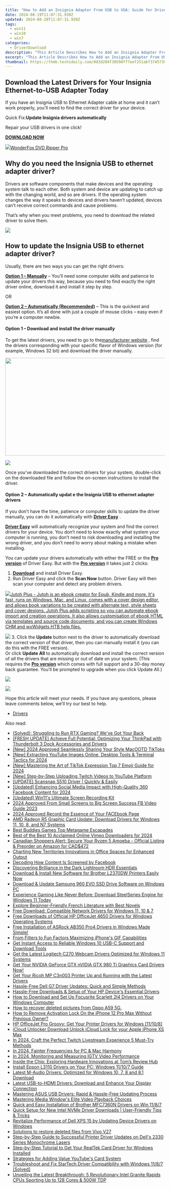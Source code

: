 ```yaml
---
title: "How to Add an Insignia Adapter From USB to VGA: Guide for Drivers and Setup"
date: 2024-08-19T11:07:31.930Z
updated: 2024-08-20T11:07:31.930Z
tags:
  - win11
  - win10
  - win7
categories:
  - DriverDownload
description: "This Article Describes How to Add an Insignia Adapter From USB to VGA: Guide for Drivers and Setup"
excerpt: "This Article Describes How to Add an Insignia Adapter From USB to VGA: Guide for Drivers and Setup"
thumbnail: https://thmb.techidaily.com/0d3d204f3859dff7eef251abf3745730eecca41037a408c561029879668d653a.jpg
---
```


## Download the Latest Drivers for Your Insignia Ethernet-to-USB Adapter Today

If you have an Insignia USB to Ethernet Adapter cable at home and it can’t work properly, you’ll need to find the correct driver for your device.

 Quick Fix:**Update Insignia drivers automatically**

 Repair your USB drivers in one click!

[**DOWNLOAD NOW**](https://tools.techidaily.com/drivereasy/download/)

<!-- affiliate ads begin -->
<a href="https://secure.2checkout.com/order/checkout.php?PRODS=3922934&QTY=1&AFFILIATE=108875&CART=1"><img src="https://secure.avangate.com/images/merchant/4b0a0290ad7df100b77e86839989a75e/products/ripperpro.png" border="0">WonderFox DVD Ripper Pro</a>
<!-- affiliate ads end -->
## Why do you need the Insignia USB to ethernet adapter driver?

 Drivers are software components that make devices and the operating system talk to each other. Both system and device are updating to catch up with the changing world, and so are drivers. If the operating system changes the way it speaks to devices and drivers haven’t updated, devices can’t receive correct commands and cause problems.

 That’s why when you meet problems, you need to download the related driver to solve them.

<!-- affiliate ads begin -->
<a href="https://shop.incomedia.eu/order/checkout.php?PRODS=39655089&QTY=1&AFFILIATE=108875&CART=1"><img src="https://incomedia.eu/files/images/affiliates/wa/01_WA_728x90.jpg" border="0"></a>
<!-- affiliate ads end -->
## How to update the Insignia USB to ethernet adapter driver?

Usually, there are two ways you can get the right drivers:

**[Option 1 – Manually](https://tools.techidaily.com/drivereasy/download/)**  – You’ll need some computer skills and patience to update your drivers this way, because you need to find exactly the right driver online, download it and install it step by step.

OR

**[Option 2 – Automatically (Recommended)](https://www.drivereasy.com/knowledge/download-insignia-usb-to-ethernet-adapter-driver-easily-quickly/#op2)**  – This is the quickest and easiest option. It’s all done with just a couple of mouse clicks – easy even if you’re a computer newbie.

#### **Option 1 – Download and install the driver manually**

 To get the latest drivers, you need to go to the[manufacturer website](https://www.insigniaproducts.com/pdp/NS-PU98635/3510527) , find the drivers corresponding with your specific flavor of Windows version (for example, Windows 32 bit) and download the driver manually.

<!-- affiliate ads begin -->
<a href="https://martinic.evyy.net/c/5597632/1422856/4482" target="_top" id="1422856"><img src="//a.impactradius-go.com/display-ad/4482-1422856" border="0" alt="" width="580" height="309"/></a>
<!-- affiliate ads end -->
![](https://images.drivereasy.com/wp-content/uploads/2019/10/usb-1024x853.jpg)

 Once you’ve downloaded the correct drivers for your system, double-click on the downloaded file and follow the on-screen instructions to install the driver.

#### **Option 2 – Automatically updat** e the Insignia USB to ethernet adapter drive**rs**

 If you don’t have the time, patience or computer skills to update the driver manually, you can do it automatically with **[Driver Easy](https://tools.techidaily.com/drivereasy/download/)**  .

**[Driver Easy](https://tools.techidaily.com/drivereasy/download/)**  will automatically recognize your system and find the correct drivers for your device. You don’t need to know exactly what system your computer is running, you don’t need to risk downloading and installing the wrong driver, and you don’t need to worry about making a mistake when installing.

 You can update your drivers automatically with either the FREE or the **[Pro version](https://tools.techidaily.com/drivereasy/download/)**  of Driver Easy. But with the **[Pro version](https://tools.techidaily.com/drivereasy/download/)**  it takes just 2 clicks:

1. **[Download](https://tools.techidaily.com/drivereasy/download/)**  and install Driver Easy.
2. Run Driver Easy and click the **Scan Now** button. Driver Easy will then scan your computer and detect any problem drivers.  
<!-- affiliate ads begin -->
<a href="https://secure.2checkout.com/order/checkout.php?PRODS=4699091&QTY=1&AFFILIATE=108875&CART=1"><img src="https://secure.avangate.com/images/merchant/bccefcc1b1eee9eca3ae4f5c1a281482/products/1_jutoh-logo-1200x1600.jpg" border="0">Jutoh Plus -  Jutoh is an ebook creator for Epub, Kindle and more. It's fast, runs on Windows, Mac, and Linux, comes with a cover design editor, and allows book variations to be created with alternate text, style sheets and cover designs. Jutoh Plus adds scripting so you can automate ebook import and creation operations. It also allows customisation of ebook HTML via templates and source code documents; and you can create Windows CHM and wxWidgets HTB help files. </a>
<!-- affiliate ads end -->
![](https://images.drivereasy.com/wp-content/uploads/2019/10/12.jpg)
3. Click the **Update** button next to the driver to automatically download the correct version of that driver, then you can manually install it (you can do this with the FREE version).  
 Or click **Update All** to automatically download and install the correct version of _all_ the drivers that are missing or out of date on your system. (This requires the **[Pro version](https://tools.techidaily.com/drivereasy/download/)**  which comes with full support and a 30-day money back guarantee. You’ll be prompted to upgrade when you click Update All.)  
<!-- affiliate ads begin -->
<a href="https://secure.2checkout.com/order/checkout.php?PRODS=33729450&QTY=1&AFFILIATE=108875&CART=1"><img src="https://secure.avangate.com/images/merchant/7f687767ccf20fcea1c9dc4a5adc2326/Digisigner_banner_728_x_90_color_version.png" border="0"></a>
<!-- affiliate ads end -->
![](https://images.drivereasy.com/wp-content/uploads/2019/10/insignia.jpg)

 Hope this article will meet your needs. If you have any questions, please leave comments below, we’ll try our best to help.

* [Drivers](https://tools.techidaily.com/drivereasy/download/)

<ins class="adsbygoogle"
     style="display:block"
     data-ad-format="autorelaxed"
     data-ad-client="ca-pub-7571918770474297"
     data-ad-slot="1223367746"></ins>



<ins class="adsbygoogle"
     style="display:block"
     data-ad-client="ca-pub-7571918770474297"
     data-ad-slot="8358498916"
     data-ad-format="auto"
     data-full-width-responsive="true"></ins>

<span class="atpl-alsoreadstyle">Also read:</span>
<div><ul>
<li><a href="https://driver-error.techidaily.com/solved-struggling-to-run-rtx-gaming-weve-got-your-back/"><u>(Solved): Struggling to Run RTX Gaming? We've Got Your Back</u></a></li>
<li><a href="https://hardware-help.techidaily.com/fresh-update-achieve-full-potential-optimizing-your-thinkpad-with-thunderbolt-3-dock-accessories-and-drivers/"><u>[FRESH UPDATE] Achieve Full Potential: Optimizing Your ThinkPad with Thunderbolt 3 Dock Accessories and Drivers</u></a></li>
<li><a href="https://tiktok-videos.techidaily.com/new-2024-approved-seamlessly-sharing-your-style-macootd-tiktoks/"><u>[New] 2024 Approved  Seamlessly Sharing Your Style  MacOOTD TikToks</u></a></li>
<li><a href="https://facebook-video-share.techidaily.com/new-extracting-youtube-images-online-desktop-tools-and-terminal-tactics-for-2024/"><u>[New] Extracting YouTube Images  Online, Desktop Tools & Terminal Tactics for 2024</u></a></li>
<li><a href="https://tiktok-video-recordings.techidaily.com/new-mastering-the-art-of-tiktok-expression-top-7-emoji-guide-for-2024/"><u>[New] Mastering the Art of TikTok Expression  Top 7 Emoji Guide for 2024</u></a></li>
<li><a href="https://youtube-help.techidaily.com/new-step-by-step-uploading-twitch-videos-to-youtube-platform/"><u>[New] Step-by-Step  Uploading Twitch Videos to YouTube Platform</u></a></li>
<li><a href="https://hardware-help.techidaily.com/update-scansnap-s510-driver-quickly-and-easily/"><u>[UPDATE] Scansnap S510 Driver | Quickly & Easily</u></a></li>
<li><a href="https://facebook-video-content.techidaily.com/updated-enhancing-social-media-impact-with-high-quality-360-facebook-content-for-2024/"><u>[Updated] Enhancing Social Media Impact with High-Quality 360 Facebook Content for 2024</u></a></li>
<li><a href="https://on-screen-recording.techidaily.com/updated-win11s-ultimate-screen-recording-kit/"><u>[Updated] Win11's Ultimate Screen Recording Kit</u></a></li>
<li><a href="https://facebook-clips.techidaily.com/2024-approved-from-small-screens-to-big-screen-success-fb-video-guide-2023/"><u>2024 Approved  From Small Screens to Big Screen Success  FB Video Guide 2023</u></a></li>
<li><a href="https://facebook-clips.techidaily.com/2024-approved-record-the-essence-of-your-facebook-page/"><u>2024 Approved  Record the Essence of Your FACEbook Page</u></a></li>
<li><a href="https://hardware-help.techidaily.com/amd-radeon-r5-graphic-card-update-download-drivers-for-windows-11-10-8-and-n7-systems/"><u>AMD Radeon R5 Graphic Card Update: Download Drivers for Windows 11, 10, 8, and N7 Systems</u></a></li>
<li><a href="https://extra-information.techidaily.com/best-buddies-games-top-metagame-escapades/"><u>Best Buddies Games  Top Metagame Escapades</u></a></li>
<li><a href="https://vimeo-videos.techidaily.com/best-of-the-best-10-acclaimed-online-vimeo-downloaders-for-2024/"><u>Best of the Best  10 Acclaimed Online Vimeo Downloaders for 2024</u></a></li>
<li><a href="https://hardware-help.techidaily.com/canadian-shoppers-alert-secure-your-ryzen-5-amoeba-official-listing-and-preorder-on-amazon-for-cad472/"><u>Canadian Shoppers Alert: Secure Your Ryzen 5 Amoeba - Official Listing & Preorder on Amazon for CAD$472</u></a></li>
<li><a href="https://extra-tips.techidaily.com/charting-new-territories-innovations-in-office-spaces-for-enhanced-output/"><u>Charting New Territories  Innovations in Office Spaces for Enhanced Output</u></a></li>
<li><a href="https://facebook.techidaily.com/decoding-how-content-is-screened-by-facebook/"><u>Decoding How Content Is Screened by Facebook</u></a></li>
<li><a href="https://extra-information.techidaily.com/discovering-brilliance-in-the-dark-lightroom-hdr-essentials/"><u>Discovering Brilliance in the Dark  Lightroom HDR Essentials</u></a></li>
<li><a href="https://hardware-help.techidaily.com/download-and-install-new-software-for-brother-l2370dw-printers-easily-now/"><u>Download & Install New Software for Brother L2370DW Printers Easily Now</u></a></li>
<li><a href="https://hardware-help.techidaily.com/download-and-update-samsung-960-evo-ssd-drive-software-on-windows-pc/"><u>Download & Update Samsung 960 EVO SSD Drive Software on Windows PC</u></a></li>
<li><a href="https://hardware-help.techidaily.com/experience-gaming-like-never-before-download-steelseries-engine-for-windows-11-today/"><u>Experience Gaming Like Never Before: Download SteelSeries Engine for Windows 11 Today</u></a></li>
<li><a href="https://mondly-stories.techidaily.com/explore-beginner-friendly-french-literature-with-best-novels/"><u>Explore Beginner-Friendly French Literature with Best Novels</u></a></li>
<li><a href="https://hardware-help.techidaily.com/free-download-compatible-network-drivers-for-windows-11-10-and-7/"><u>Free Download: Compatible Network Drivers for Windows 11, 10 & 7</u></a></li>
<li><a href="https://hardware-help.techidaily.com/free-downloads-of-official-hp-officejet-4650-drivers-for-windows-operating-systems/"><u>Free Downloads of Official HP OfficeJet 4650 Drivers for Windows Operating Systems</u></a></li>
<li><a href="https://hardware-help.techidaily.com/free-installation-of-asrock-ab350-pro4-drivers-in-windows-made-simple/"><u>Free Installation of ASRock AB350 Pro4 Drivers in Windows Made Simple!</u></a></li>
<li><a href="https://extra-lessons.techidaily.com/from-filters-to-fun-factors-maximizing-iphones-gif-capabilities/"><u>From Filters to Fun Factors  Maximizing iPhone's GIF Capabilities</u></a></li>
<li><a href="https://hardware-help.techidaily.com/get-instant-access-to-reliable-windows-10-usb-c-support-and-download-tools/"><u>Get Instant Access to Reliable Windows 10 USB-C Support and Download Tools</u></a></li>
<li><a href="https://hardware-help.techidaily.com/get-the-latest-logitech-c270-webcam-drivers-optimized-for-windows-11-systems/"><u>Get the Latest Logitech C270 Webcam Drivers Optimized for Windows 11 Systems</u></a></li>
<li><a href="https://hardware-help.techidaily.com/get-your-nvidia-geforce-gtx-nvidia-gtx-980-ti-graphics-card-drivers-now/"><u>Get Your NVIDIA GeForce GTX nVIDIA GTX 980 Ti Graphics Card Drivers Now!</u></a></li>
<li><a href="https://hardware-help.techidaily.com/1722957126260-get-your-ricoh-mp-c3n003-printer-up-and-running-with-the-latest-drivers/"><u>Get Your Ricoh MP C3n003 Printer Up and Running with the Latest Drivers</u></a></li>
<li><a href="https://hardware-help.techidaily.com/hassle-free-dell-g7-driver-updates-quick-and-simple-methods/"><u>Hassle-Free Dell G7 Driver Updates: Quick and Simple Methods</u></a></li>
<li><a href="https://hardware-help.techidaily.com/1722968230032-hassle-free-downloads-and-setup-of-your-hp-devices-essential-drivers/"><u>Hassle-Free Downloads & Setup of Your HP Device's Essential Drivers</u></a></li>
<li><a href="https://hardware-help.techidaily.com/how-to-download-and-set-up-focusrite-scarlett-2i4-drivers-on-your-windows-computer/"><u>How to Download and Set Up Focusrite Scarlett 2I4 Drivers on Your Windows Computer</u></a></li>
<li><a href="https://blog-min.techidaily.com/how-to-recover-deleted-pictures-from-oppo-a59-5g-by-fonelab-android-recover-pictures/"><u>How to recover deleted pictures from Oppo A59 5G.</u></a></li>
<li><a href="https://activate-lock.techidaily.com/how-to-remove-activation-lock-on-the-iphone-12-pro-max-without-previous-owner-by-drfone-ios/"><u>How to Remove Activation Lock On the iPhone 12 Pro Max Without Previous Owner?</u></a></li>
<li><a href="https://hardware-help.techidaily.com/hp-officejet-pro-groovy-get-your-printer-drivers-for-windows-11108/"><u>HP OfficeJet Pro Groovy: Get Your Printer Drivers for Windows [11/10/8]</u></a></li>
<li><a href="https://activate-lock.techidaily.com/icloud-unlocker-download-unlock-icloud-lock-for-your-apple-iphone-xs-max-by-drfone-ios/"><u>iCloud Unlocker Download Unlock iCloud Lock for your Apple iPhone XS Max</u></a></li>
<li><a href="https://screen-video-capture.techidaily.com/in-2024-craft-the-perfect-twitch-livestream-experience-5-must-try-methods/"><u>In 2024, Craft the Perfect Twitch Livestream Experience  5 Must-Try Methods</u></a></li>
<li><a href="https://some-techniques.techidaily.com/in-2024-fainter-frequencies-for-pc-and-mac-harmony/"><u>In 2024, Fainter Frequencies for PC & Mac Harmony</u></a></li>
<li><a href="https://instagram-videos.techidaily.com/in-2024-monitoring-and-measuring-igtv-video-performance/"><u>In 2024, Monitoring and Measuring IGTV Video Performance</u></a></li>
<li><a href="https://hardware-help.techidaily.com/inside-the-chip-exploring-hardware-innovations-at-toms-review-hub/"><u>Inside the Chip: Exploring Hardware Innovations at Tom’s Review Hub</u></a></li>
<li><a href="https://hardware-help.techidaily.com/install-epson-l3110-drivers-on-your-pc-windows-11107-guide/"><u>Install Epson L3110 Drivers on Your PC: Windows 11/10/7 Guide</u></a></li>
<li><a href="https://hardware-help.techidaily.com/latest-m-audio-drivers-optimized-for-windows-10-7-8-and-81-download/"><u>Latest M-Audio Drivers: Optimized for Windows 10, 7, 8 and 8.1 Download</u></a></li>
<li><a href="https://hardware-help.techidaily.com/latest-usb-to-hdmi-drivers-download-and-enhance-your-display-connection/"><u>Latest USB-to-HDMI Drivers: Download and Enhance Your Display Connection</u></a></li>
<li><a href="https://hardware-help.techidaily.com/mastering-asus-usb-drivers-rapid-and-hassle-free-updating-process/"><u>Mastering ASUS USB Drivers: Rapid & Hassle-Free Updating Process</u></a></li>
<li><a href="https://extra-hints.techidaily.com/mastering-media-windows-elite-video-playback-choices/"><u>Mastering Media  Window's Elite Video Playback Choices</u></a></li>
<li><a href="https://hardware-help.techidaily.com/quick-and-easy-installation-of-brother-mfc7360n-drivers-on-win-1187/"><u>Quick and Easy Installation of Brother MFC7360N Drivers on Win 11/8/7</u></a></li>
<li><a href="https://hardware-help.techidaily.com/quick-setup-for-new-intel-nvme-driver-downloads-user-friendly-tips-and-tricks/"><u>Quick Setup for New Intel NVMe Driver Downloads | User-Friendly Tips & Tricks</u></a></li>
<li><a href="https://hardware-help.techidaily.com/revitalize-performance-of-dell-xps-15-by-updating-device-drivers-on-windows/"><u>Revitalize Performance of Dell XPS 15 by Updating Device Drivers on Windows</u></a></li>
<li><a href="https://techidaily.com/solutions-to-restore-deleted-files-from-vivo-v27-by-fonelab-android-recover-data/"><u>Solutions to restore deleted files from Vivo V27</u></a></li>
<li><a href="https://hardware-help.techidaily.com/step-by-step-guide-to-successful-printer-driver-updates-on-dells-2330-series-monochrome-lasers/"><u>Step-by-Step Guide to Successful Printer Driver Updates on Dell's 2330 Series Monochrome Lasers</u></a></li>
<li><a href="https://hardware-help.techidaily.com/step-by-step-tutorial-to-get-your-realtek-card-driver-for-windows-installed/"><u>Step-by-Step Tutorial to Get Your RealTek Card Driver for Windows Installed</u></a></li>
<li><a href="https://youtube-zero.techidaily.com/egies-for-adding-value-youtubes-card-system/"><u>Strategies for Adding Value  YouTube's Card System</u></a></li>
<li><a href="https://hardware-help.techidaily.com/troubleshoot-and-fix-startech-driver-compatibility-with-windows-1187-solved/"><u>Troubleshoot and Fix StarTech Driver Compatibility with Windows 11/8/7 [Solved]</u></a></li>
<li><a href="https://hardware-help.techidaily.com/unveiling-the-latest-breakthrough-5-revolutionary-intel-granite-rapids-cpus-sporting-up-to-128-cores-and-500w-tdp/"><u>Unveiling the Latest Breakthrough: 5 Revolutionary Intel Granite Rapids CPUs Sporting Up to 128 Cores & 500W TDP</u></a></li>
</ul></div>
